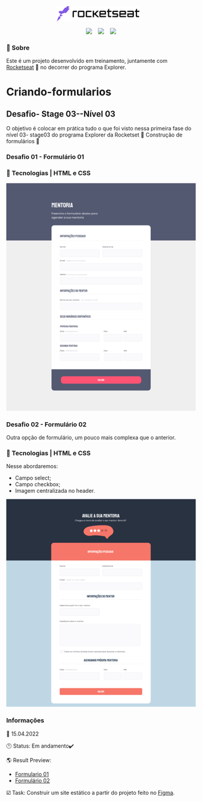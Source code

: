 <div align="center">
<img width="220px" src="https://raw.githubusercontent.com/Rocketseat/awesome/master/assets/logo_rocketseat.png" alt="">&nbsp;&nbsp;&nbsp;
<img width="150px" src="https://www.rocketseat.com.br/_next/image?url=%2Fassets%2Flogos%2Fexplorer.svg&w=256&q=75"  alt="">
<br>
<p align="center">
<img src="https://img.shields.io/github/last-commit/Clara-Pacheco/Desafio_Rocketseat--Nivel3_Explorer--Criando-formularios?style=for-the-badge"/>&nbsp;&nbsp;&nbsp;
<img src="https://img.shields.io/github/repo-size/Clara-Pacheco/Desafio_Rocketseat--Nivel3_Explorer--Criando-formularios?style=for-the-badge"/>&nbsp;&nbsp;&nbsp;
<img src="https://img.shields.io/github/languages/count/Clara-Pacheco/Desafio_Rocketseat--Nivel3_Explorer--Criando-formularios?style=for-the-badge"/>
</p>
</div>  

### 📕 Sobre  

Este é um projeto desenvolvido em treinamento, juntamente com [Rocketseat](https://www.rocketseat.com.br/) 🚀 no decorrer do programa Explorer.

# Criando-formularios  

## Desafio- Stage 03--Nível 03  

O objetivo é colocar em prática tudo o que foi visto nessa primeira fase do nível 03- stage03
do programa Explorer da Rocketset 🚀 
Construção de formulários 📄

### Desafio 01 - Formulário 01  

### 🧪 Tecnologias | HTML e CSS

![Form01's screenshot](https://github.com/Clara-Pacheco/Desafio_Rocketseat--Nivel3_Explorer--Criando-formularios/blob/main/formulario01/assets/image.png)

### Desafio 02 - Formulário 02

Outra opção de formulário, um pouco mais complexa que o anterior.

### 🧪 Tecnologias | HTML e CSS

Nesse abordaremos:

- Campo select;
- Campo checkbox;
- Imagem centralizada no header.

![Form02's screenshot](https://github.com/Clara-Pacheco/Desafio_Rocketseat--Nivel3_Explorer--Criando-formularios/blob/main/formulario02/assets/image-form2.png)

### Informações

📅 15.04.2022

🕛 Status: Em andamento✔️

🌎 Result Preview: 

- [Formulario 01]( https://clara-pacheco.github.io/Desafio_Rocketseat--Nivel3_Explorer--Criando-formularios/)
- [Formulário 02]()

☑️ Task: Construir um site estático a partir do projeto feito no [Figma](https://www.figma.com/?msclkid=9190e8d5bccb11ec9338e3c47d8ab09e).
